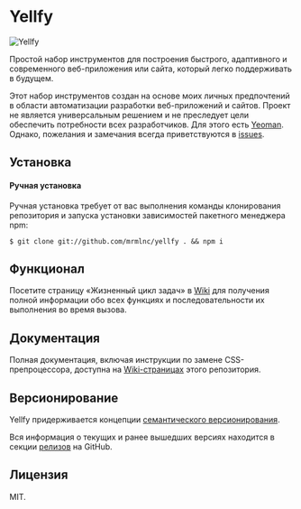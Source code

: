 # Yellfy

![Yellfy](https://cloud.githubusercontent.com/assets/7034281/10119728/11f72854-64a7-11e5-97f9-d55968c1293d.png)

Простой набор инструментов для построения быстрого, адаптивного и современного веб-приложения или сайта, который легко поддерживать в будущем.

Этот набор инструментов создан на основе моих личных предпочтений в области автоматизации разработки веб-приложений и сайтов. Проект не является универсальным решением и не преследует цели обеспечить потребности всех разработчиков. Для этого есть [Yeoman](http://yeoman.io/). Однако, пожелания и замечания всегда приветствуются в [issues](https://github.com/mrmlnc/yellfy/issues).

## Установка

#### Ручная установка

Ручная установка требует от вас выполнения команды клонирования репозитория и запуска установки зависимостей пакетного менеджера npm:

```
$ git clone git://github.com/mrmlnc/yellfy . && npm i
```

## Функционал

Посетите страницу «Жизненный цикл задач» в [Wiki](https://github.com/mrmlnc/yellfy/wiki/Жизненный-цикл-задач) для получения полной информации обо всех функциях и последовательности их выполнения во время вызова.

## Документация

Полная документация, включая инструкции по замене CSS-препроцессора, доступна на [Wiki-страницах](https://github.com/mrmlnc/yellfy/wiki) этого репозитория.

## Версионирование

Yellfy придерживается концепции [семантического версионирования](http://semver.org).

Вся информация о текущих и ранее вышедших версиях находится в секции [релизов](https://github.com/mrmlnc/yellfy/releases) на GitHub.

## Лицензия

MIT.
